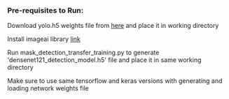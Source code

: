 ### Pre-requisites to Run: 

Download yolo.h5 weights file from [here](https://github.com/OlafenwaMoses/ImageAI/releases/download/1.0/yolo.h5) 
and place it in working directory 

Install imageai library [link](https://anaconda.org/powerai/imageai)

Run mask_detection_transfer_training.py to generate 'densenet121_detection_model.h5' file and place it in same working directory

Make sure to use same tensorflow and keras versions with generating and loading network weights file
